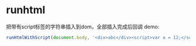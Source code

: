 # runhtml
把带有script标签的字符串插入到dom，全部插入完成后回调
demo:
```javascript
runHtmlWithScript(document.body, '<div>abc</div><script>var a = 12;</script>', function() {console.log('success')}, function() {console.log('error')});
```